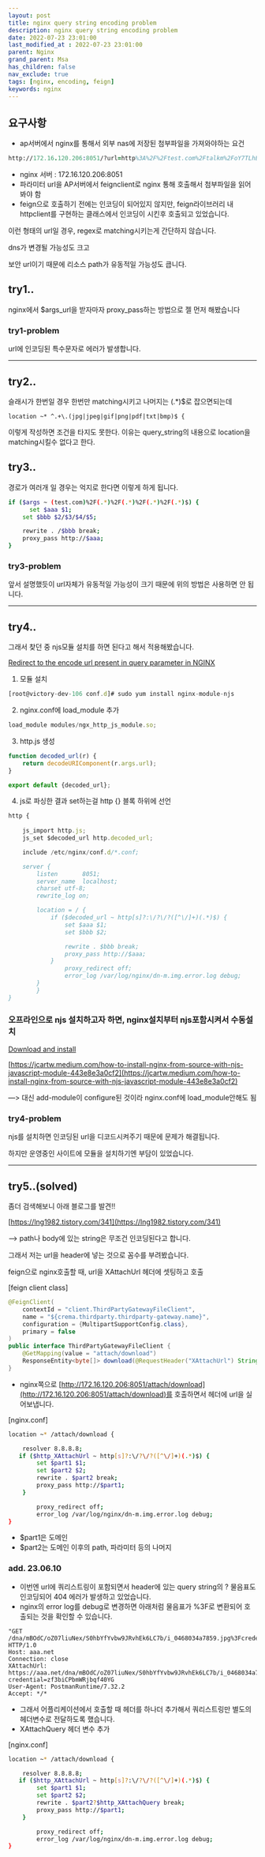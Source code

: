 ```yaml
---
layout: post
title: nginx query string encoding problem
description: nginx query string encoding problem
date: 2022-07-23 23:01:00
last_modified_at : 2022-07-23 23:01:00
parent: Nginx
grand_parent: Msa
has_children: false
nav_exclude: true
tags: [nginx, encoding, feign]
keywords: nginx
---
```


## 요구사항

- ap서버에서 nginx를 통해서 외부 nas에 저장된 첨부파일을 가져와야하는 요건

```prolog
http://172.16.120.206:8051/?url=http%3A%2F%2Ftest.com%2Ftalkm%2FoY7TLhEsug%2FjqKpQBa0HtbvGdRjirexV0%2Fi_504b25b09b19.jpg
```

- nginx 서버 : 172.16.120.206:8051
- 파라미터 url을 AP서버에서 feignclient로 nginx 통해 호출해서 첨부파일을 읽어봐야 함
- feign으로 호출하기 전에는 인코딩이 되어있지 않지만, feign라이브러리 내 httpclient를 구현하는 클래스에서 인코딩이 시킨후 호출되고 있었습니다.

이런 형태의 url일 경우, regex로 matching시키는게 간단하지 않습니다.

dns가 변경될 가능성도 크고

보안 url이기 때문에 리소스 path가 유동적일 가능성도 큽니다.

## try1..

nginx에서 $args_url을 받자마자 proxy_pass하는 방법으로 젤 먼저 해봤습니다

### try1-problem

url에 인코딩된 특수문자로 에러가 발생합니다.

---

## try2..

슬래시가 한번일 경우 한번만 matching시키고 나머지는 (.*)$로 잡으면되는데

```
location ~* ^.+\.(jpg|jpeg|gif|png|pdf|txt|bmp)$ { 
```

이렇게 작성하면 조건을 타지도 못한다. 
이유는 query_string의 내용으로 location을 matching시킬수 없다고 한다.

## try3..

경로가 여러개 일 경우는 억지로 한다면 이렇게 하게 됩니다.

```bash
if ($args ~ (test.com)%2F(.*)%2F(.*)%2F(.*)%2F(.*)$) {
	  set $aaa $1;
    set $bbb $2/$3/$4/$5;

    rewrite . /$bbb break;
    proxy_pass http://$aaa;
}
```

### try3-problem

앞서 설명했듯이 url자체가 유동적일 가능성이 크기 때문에 위의 방법은 사용하면 안 됩니다.

---

## try4..

그래서 찾던 중 njs모듈 설치를 하면 된다고 해서 적용해봤습니다.

[Redirect to the encode url present in query parameter in NGINX](https://unix.stackexchange.com/a/628042)

1. 모듈 설치

```jsx
[root@victory-dev-106 conf.d]# sudo yum install nginx-module-njs
```

2. nginx.conf에 load_module 추가

```jsx
load_module modules/ngx_http_js_module.so;
```

3. http.js 생성

```jsx
function decoded_url(r) {
    return decodeURIComponent(r.args.url);
}

export default {decoded_url};
```

4. js로 파싱한 결과 set하는걸 http {} 블록 하위에 선언

```jsx
http {
    
    js_import http.js;
    js_set $decoded_url http.decoded_url;

    include /etc/nginx/conf.d/*.conf;

    server {
        listen       8051;
        server_name  localhost;
        charset utf-8;
        rewrite_log on;

        location = / {
            if ($decoded_url ~ http[s]?:\/?\/?([^\/]+)(.*)$) {
                set $aaa $1;
                set $bbb $2;

                rewrite . $bbb break;
                proxy_pass http://$aaa;
            }
                proxy_redirect off;
                error_log /var/log/nginx/dn-m.img.error.log debug;
        }
		}
}
```

### 오프라인으로 njs 설치하고자 하면, nginx설치부터 njs포함시켜서 수동설치

[Download and install](https://nginx.org/en/docs/njs/install.html)

[https://jcartw.medium.com/how-to-install-nginx-from-source-with-njs-javascript-module-443e8e3a0cf2](https://jcartw.medium.com/how-to-install-nginx-from-source-with-njs-javascript-module-443e8e3a0cf2)

—>  대신 add-module이 configure된 것이라 nginx.conf에 load_module안해도 됨

### try4-problem

njs를 설치하면 인코딩된 url을 디코드시켜주기 때문에 문제가 해결됩니다.

하지만 운영중인 사이트에 모듈을 설치하기엔 부담이 있었습니다.

---

## try5..(solved)

좀더 검색해보니 아래 블로그를 발견!!

[https://lng1982.tistory.com/341](https://lng1982.tistory.com/341)

—> path나 body에 있는 string은 무조건 인코딩된다고 합니다. 

그래서 저는 url을 header에 넣는 것으로 꼼수를 부려봤습니다.

feign으로 nginx호출할 때, url을 XAttachUrl 헤더에 셋팅하고 호출

[feign client class]

```java
@FeignClient(
    contextId = "client.ThirdPartyGatewayFileClient",
    name = "${crema.thirdparty.thirdparty-gateway.name}",
    configuration = {MultipartSupportConfig.class},
    primary = false
)
public interface ThirdPartyGatewayFileClient {
    @GetMapping(value = "attach/download")
    ResponseEntity<byte[]> download(@RequestHeader("XAttachUrl") String url);
}

```

- nginx쪽으로 [http://172.16.120.206:8051/attach/download](http://172.16.120.206:8051/attach/download)를 호출하면서 헤더에 url을 실어보냅니다.

[nginx.conf]

```bash
location ~* /attach/download {

    resolver 8.8.8.8;
   if ($http_XAttachUrl ~ http[s]?:\/?\/?([^\/]+)(.*)$) {
        set $part1 $1;
        set $part2 $2;
        rewrite . $part2 break;
        proxy_pass http://$part1;
    }

        proxy_redirect off;
        error_log /var/log/nginx/dn-m.img.error.log debug;
}
```

- $part1은 도메인
- $part2는 도메인 이후의 path, 파라미터 등의 나머지

### add. 23.06.10 

- 이번엔 url에 쿼리스트링이 포함되면서 header에 있는 query string의 ? 물음표도 인코딩되어 404 에러가 발생하고 있었습니다.
- nginx의 error log를 debug로 변경하면 아래처럼 물음표가 %3F로 변환되어 호출되는 것을 확인할 수 있습니다.

```
"GET /dna/mBOdC/oZ07liuNex/S0hbYfYvbw9JRvhEk6LC7b/i_0468034a7859.jpg%3Fcredential=zf3biCPbmWRjbqf40YG HTTP/1.0
Host: aaa.net
Connection: close
XAttachUrl: https://aaa.net/dna/mBOdC/oZ07liuNex/S0hbYfYvbw9JRvhEk6LC7b/i_0468034a7859.jpg?credential=zf3biCPbmWRjbqf40YG
User-Agent: PostmanRuntime/7.32.2
Accept: */*
```

- 그래서 어플리케이션에서 호출할 때 헤더를 하나더 추가해서 쿼리스트링만 별도의 헤더변수로 전달하도록 했습니다.
- XAttachQuery 헤더 변수 추가

[nginx.conf]

```bash
location ~* /attach/download {

    resolver 8.8.8.8;
   if ($http_XAttachUrl ~ http[s]?:\/?\/?([^\/]+)(.*)$) {
        set $part1 $1;
        set $part2 $2;
        rewrite . $part2?$http_XAttachQuery break;
        proxy_pass http://$part1;
    }

        proxy_redirect off;
        error_log /var/log/nginx/dn-m.img.error.log debug;
}
```
